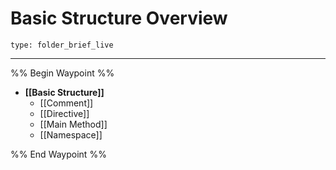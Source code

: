 # Basic Structure Overview
 
```ccard
type: folder_brief_live
```

___

%% Begin Waypoint %%
- **[[Basic Structure]]**
	- [[Comment]]
	- [[Directive]]
	- [[Main Method]]
	- [[Namespace]]

%% End Waypoint %%
